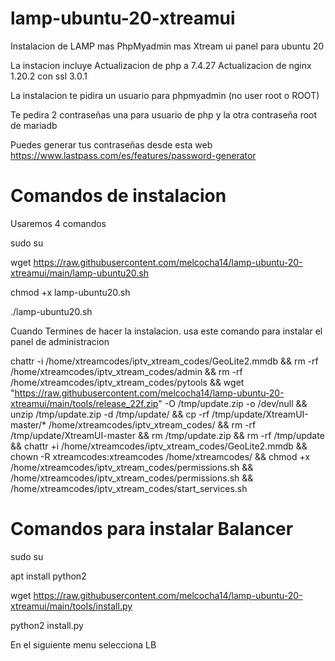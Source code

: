 # lamp-ubuntu-20-xtreamui

Instalacion de LAMP mas PhpMyadmin mas Xtream ui panel para ubuntu 20

La instacion incluye 
Actualizacion de php a 7.4.27
Actualizacion de nginx 1.20.2 con ssl 3.0.1


La instalacion te pidira un usuario para phpmyadmin (no user root o ROOT)

Te pedira 2 contraseñas una para usuario de php y la otra contraseña root de mariadb

Puedes generar tus contraseñas desde esta web
https://www.lastpass.com/es/features/password-generator

# Comandos de instalacion
Usaremos 4 comandos

sudo su

wget https://raw.githubusercontent.com/melcocha14/lamp-ubuntu-20-xtreamui/main/lamp-ubuntu20.sh

chmod +x lamp-ubuntu20.sh

./lamp-ubuntu20.sh



Cuando Termines de hacer la instalacion. usa este comando para instalar el panel de administracion


chattr -i /home/xtreamcodes/iptv_xtream_codes/GeoLite2.mmdb && rm -rf /home/xtreamcodes/iptv_xtream_codes/admin && rm -rf /home/xtreamcodes/iptv_xtream_codes/pytools && wget "https://raw.githubusercontent.com/melcocha14/lamp-ubuntu-20-xtreamui/main/tools/release_22f.zip" -O /tmp/update.zip -o /dev/null && unzip /tmp/update.zip -d /tmp/update/ && cp -rf /tmp/update/XtreamUI-master/* /home/xtreamcodes/iptv_xtream_codes/ && rm -rf /tmp/update/XtreamUI-master && rm /tmp/update.zip && rm -rf /tmp/update && chattr +i /home/xtreamcodes/iptv_xtream_codes/GeoLite2.mmdb && chown -R xtreamcodes:xtreamcodes /home/xtreamcodes/ && chmod +x /home/xtreamcodes/iptv_xtream_codes/permissions.sh && /home/xtreamcodes/iptv_xtream_codes/permissions.sh && /home/xtreamcodes/iptv_xtream_codes/start_services.sh



# Comandos para instalar Balancer

sudo su

apt install python2

wget https://raw.githubusercontent.com/melcocha14/lamp-ubuntu-20-xtreamui/main/tools/install.py

python2 install.py

En el siguiente menu selecciona LB
